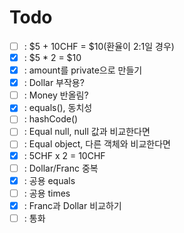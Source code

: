 # Todo

- [ ] : $5 + 10CHF = $10(환율이 2:1일 경우)
- [x] : $5 * 2 = $10
- [x] : amount를 private으로 만들기
- [x] : Dollar 부작용?
- [ ] : Money 반올림?
- [x] : equals(), 동치성
- [ ] : hashCode()
- [ ] : Equal null, null 값과 비교한다면
- [ ] : Equal object, 다른 객체와 비교한다면
- [x] : 5CHF x 2 = 10CHF
- [ ] : Dollar/Franc 중복
- [x] : 공용 equals
- [ ] : 공용 times
- [x] : Franc과 Dollar 비교하기
- [ ] : 통화
